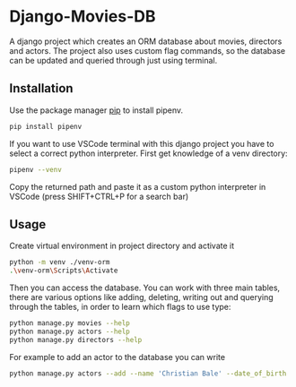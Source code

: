 # Django-Movies-DB
A django project which creates an ORM database about movies, directors and actors. The project also uses custom flag commands, so the database can be updated and queried through just using terminal.

## Installation 
Use the package manager [pip](https://pip.pypa.io/en/stable/) to install pipenv.
```bash
pip install pipenv
```

If you want to use VSCode terminal with this django project you have to select a correct python interpreter. First get knowledge of a venv directory:
```bash
pipenv --venv
```
Copy the returned path and paste it as a custom python interpreter in VSCode (press SHIFT+CTRL+P for a search bar)

## Usage

Create virtual environment in project directory and activate it 
```bash
python -m venv ./venv-orm
.\venv-orm\Scripts\Activate
```
Then you can access the database. You can work with three main tables, there are various options like adding, deleting, writing out and querying through the tables, in order to learn which flags to use type:
```bash
python manage.py movies --help
python manage.py actors --help
python manage.py directors --help
```
For example to add an actor to the database you can write
```bash
python manage.py actors --add --name 'Christian Bale' --date_of_birth '1974-1-30' --latest_movie 'Thor: Love and Thunder'
```
